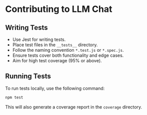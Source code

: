 # Contributing to LLM Chat

## Writing Tests

- Use Jest for writing tests.
- Place test files in the `__tests__` directory.
- Follow the naming convention `*.test.js` or `*.spec.js`.
- Ensure tests cover both functionality and edge cases.
- Aim for high test coverage (95% or above).

## Running Tests

To run tests locally, use the following command:

```bash
npm test
```

This will also generate a coverage report in the `coverage` directory.